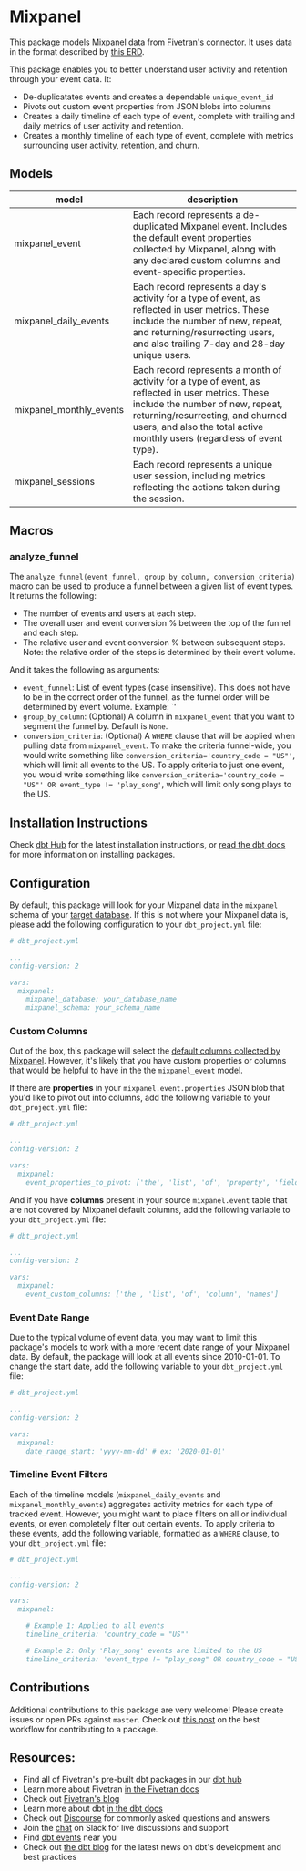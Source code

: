 # Mixpanel 

This package models Mixpanel data from [Fivetran's connector](https://fivetran.com/docs/applications/mixpanel). It uses data in the format described by [this ERD](https://docs.google.com/presentation/d/1WA0gCAYBy2ASlCQCPNfD1rLgyrgwRwJ_FmxTIJ1QfY8/edit#slide=id.p).

This package enables you to better understand user activity and retention through your event data. It:
- De-duplicatates events and creates a dependable `unique_event_id` 
- Pivots out custom event properties from JSON blobs into columns
- Creates a daily timeline of each type of event, complete with trailing and daily metrics of user activity and retention.
- Creates a monthly timeline of each type of event, complete with metrics surrounding user activity, retention, and churn.

## Models

| **model**                | **description**                                                                                                                                |
| ------------------------ | ---------------------------------------------------------------------------------------------------------------------------------------------- |
| mixpanel_event             | Each record represents a de-duplicated Mixpanel event. Includes the default event properties collected by Mixpanel, along with any declared custom columns and event-specific properties. |
| mixpanel_daily_events             | Each record represents a day's activity for a type of event, as reflected in user metrics. These include the number of new, repeat, and returning/resurrecting users, and also trailing 7-day and 28-day unique users. |
| mixpanel_monthly_events          | Each record represents a month of activity for a type of event, as reflected in user metrics. These include the number of new, repeat, returning/resurrecting, and churned users, and also the total active monthly users (regardless of event type). |
| mixpanel_sessions          | Each record represents a unique user session, including metrics reflecting the actions taken during the session. |

## Macros
### analyze_funnel
The `analyze_funnel(event_funnel, group_by_column, conversion_criteria)` macro can be used to produce a funnel between a given list of event types. It returns the following:
- The number of events and users at each step.
- The overall user and event conversion % between the top of the funnel and each step.
- The relative user and event conversion % between subsequent steps. Note: the relative order of the steps is determined by their event volume.

And it takes the following as arguments:
- `event_funnel`: List of event types (case insensitive). This does not have to be in the correct order of the funnel, as the funnel order will be determined by event volume. Example: `'
- `group_by_column`: (Optional) A column in `mixpanel_event` that you want to segment the funnel by. Default is `None`.
- `conversion_criteria`: (Optional) A `WHERE` clause that will be applied when pulling data from `mixpanel_event`. To make the criteria funnel-wide, you would write something like `conversion_criteria='country_code = "US"'`, which will limit all events to the US. To apply criteria to just one event, you would write something like `conversion_criteria='country_code = "US"' OR event_type != 'play_song'`, which will limit only song plays to the US.

## Installation Instructions
Check [dbt Hub](https://hub.getdbt.com/) for the latest installation instructions, or [read the dbt docs](https://docs.getdbt.com/docs/package-management) for more information on installing packages.

## Configuration
By default, this package will look for your Mixpanel data in the `mixpanel` schema of your [target database](https://docs.getdbt.com/docs/running-a-dbt-project/using-the-command-line-interface/configure-your-profile). If this is not where your Mixpanel data is, please add the following configuration to your `dbt_project.yml` file:

```yml
# dbt_project.yml

...
config-version: 2

vars:
  mixpanel:
    mixpanel_database: your_database_name
    mixpanel_schema: your_schema_name 
```

### Custom Columns
Out of the box, this package will select the [default columns collected by Mixpanel](https://help.mixpanel.com/hc/en-us/articles/115004613766-What-properties-do-Mixpanel-s-libraries-store-by-default-). However, it's likely that you have custom properties or columns that would be helpful to have in the the `mixpanel_event` model.

If there are **properties** in your `mixpanel.event.properties` JSON blob that you'd like to pivot out into columns, add the following variable to your `dbt_project.yml` file:

```yml
# dbt_project.yml

...
config-version: 2

vars:
  mixpanel:
    event_properties_to_pivot: ['the', 'list', 'of', 'property', 'fields']
```

And if you have **columns** present in your source `mixpanel.event` table that are not covered by Mixpanel default columns, add the following variable to your `dbt_project.yml` file:

```yml
# dbt_project.yml

...
config-version: 2

vars:
  mixpanel:
    event_custom_columns: ['the', 'list', 'of', 'column', 'names']
```

### Event Date Range
Due to the typical volume of event data, you may want to limit this package's models to work with a more recent date range of your Mixpanel data. By default, the package will look at all events since 2010-01-01. To change the start date, add the following variable to your `dbt_project.yml` file:

```yml
# dbt_project.yml

...
config-version: 2

vars:
  mixpanel:
    date_range_start: 'yyyy-mm-dd' # ex: '2020-01-01'
```

### Timeline Event Filters
Each of the timeline models (`mixpanel_daily_events` and `mixpanel_monthly_events`) aggregates activity metrics for each type of tracked event. However, you might want to place filters on all or individual events, or even completely filter out certain events. To apply criteria to these events, add the following variable, formatted as a `WHERE` clause, to your `dbt_project.yml` file:

```yml
# dbt_project.yml

...
config-version: 2

vars:
  mixpanel:

    # Example 1: Applied to all events 
    timeline_criteria: 'country_code = "US"'

    # Example 2: Only 'Play_song' events are limited to the US
    timeline_criteria: 'event_type != "play_song" OR country_code = "US"'

```

## Contributions
Additional contributions to this package are very welcome! Please create issues
or open PRs against `master`. Check out 
[this post](https://discourse.getdbt.com/t/contributing-to-a-dbt-package/657) 
on the best workflow for contributing to a package.

## Resources:
- Find all of Fivetran's pre-built dbt packages in our [dbt hub](https://hub.getdbt.com/fivetran/)
- Learn more about Fivetran [in the Fivetran docs](https://fivetran.com/docs)
- Check out [Fivetran's blog](https://fivetran.com/blog)
- Learn more about dbt [in the dbt docs](https://docs.getdbt.com/docs/introduction)
- Check out [Discourse](https://discourse.getdbt.com/) for commonly asked questions and answers
- Join the [chat](http://slack.getdbt.com/) on Slack for live discussions and support
- Find [dbt events](https://events.getdbt.com) near you
- Check out [the dbt blog](https://blog.getdbt.com/) for the latest news on dbt's development and best practices

